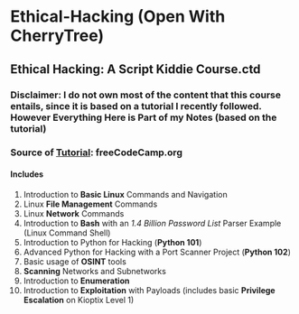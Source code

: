 # Ethical-Hacking (Open With CherryTree)
## Ethical Hacking: A Script Kiddie Course.ctd
### Disclaimer: I do not own most of the content that this course entails, since it is based on a tutorial I recently followed. However Everything Here is Part of my Notes (based on the tutorial)
### Source of [Tutorial](https://www.youtube.com/watch?v=3Kq1MIfTWCE): freeCodeCamp.org
#### Includes 
1. Introduction to **Basic Linux** Commands and Navigation
2. Linux **File Management** Commands
3. Linux **Network** Commands 
4. Introduction to **Bash** with an *1.4 Billion Password List* Parser Example (Linux Command Shell)
5. Introduction to Python for Hacking (**Python 101**)
6. Advanced Python for Hacking with a Port Scanner Project (**Python 102**)
7. Basic usage of **OSINT** tools
8. **Scanning** Networks and Subnetworks
9. Introduction to **Enumeration**
10. Introduction to **Exploitation** with Payloads (includes basic **Privilege Escalation** on Kioptix Level 1)
